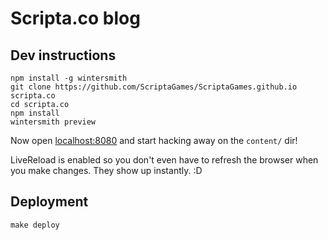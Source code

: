 # Scripta.co blog

## Dev instructions

    npm install -g wintersmith
    git clone https://github.com/ScriptaGames/ScriptaGames.github.io scripta.co
    cd scripta.co
    npm install
    wintersmith preview

Now open [localhost:8080](http://localhost:8080) and start hacking away on the
`content/` dir!

LiveReload is enabled so you don't even have to refresh the browser when you
make changes.  They show up instantly. :D

## Deployment

    make deploy
